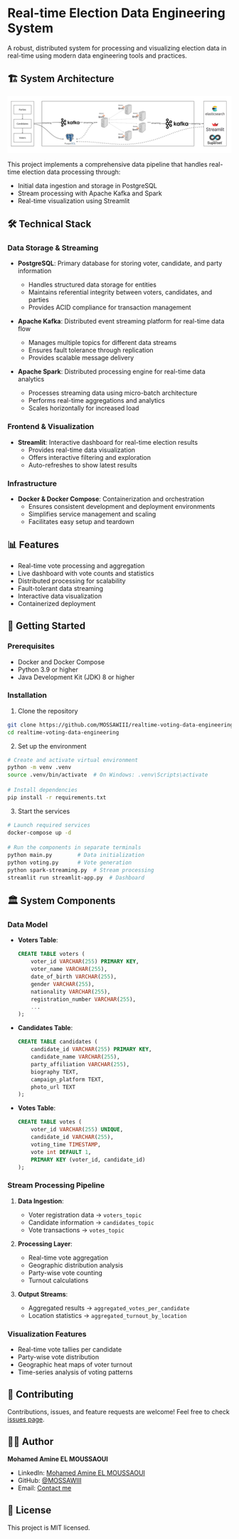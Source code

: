 # Real-time Election Data Engineering System

A robust, distributed system for processing and visualizing election data in real-time using modern data engineering tools and practices.

## 🏗️ System Architecture
![system_architecture](images/system_architecture.jpg)

This project implements a comprehensive data pipeline that handles real-time election data processing through:
- Initial data ingestion and storage in PostgreSQL
- Stream processing with Apache Kafka and Spark
- Real-time visualization using Streamlit

## 🛠️ Technical Stack

### Data Storage & Streaming
- **PostgreSQL**: Primary database for storing voter, candidate, and party information
  - Handles structured data storage for entities
  - Maintains referential integrity between voters, candidates, and parties
  - Provides ACID compliance for transaction management

- **Apache Kafka**: Distributed event streaming platform for real-time data flow
  - Manages multiple topics for different data streams
  - Ensures fault tolerance through replication
  - Provides scalable message delivery

- **Apache Spark**: Distributed processing engine for real-time data analytics
  - Processes streaming data using micro-batch architecture
  - Performs real-time aggregations and analytics
  - Scales horizontally for increased load

### Frontend & Visualization
- **Streamlit**: Interactive dashboard for real-time election results
  - Provides real-time data visualization
  - Offers interactive filtering and exploration
  - Auto-refreshes to show latest results

### Infrastructure
- **Docker & Docker Compose**: Containerization and orchestration
  - Ensures consistent development and deployment environments
  - Simplifies service management and scaling
  - Facilitates easy setup and teardown

## 📊 Features
- Real-time vote processing and aggregation
- Live dashboard with vote counts and statistics
- Distributed processing for scalability
- Fault-tolerant data streaming
- Interactive data visualization
- Containerized deployment

## 🚀 Getting Started

### Prerequisites
- Docker and Docker Compose
- Python 3.9 or higher
- Java Development Kit (JDK) 8 or higher

### Installation

1. Clone the repository
```bash
git clone https://github.com/MOSSAWIII/realtime-voting-data-engineering.git
cd realtime-voting-data-engineering
```

2. Set up the environment
```bash
# Create and activate virtual environment
python -m venv .venv
source .venv/bin/activate  # On Windows: .venv\Scripts\activate

# Install dependencies
pip install -r requirements.txt
```

3. Start the services
```bash
# Launch required services
docker-compose up -d

# Run the components in separate terminals
python main.py        # Data initialization
python voting.py      # Vote generation
python spark-streaming.py  # Stream processing
streamlit run streamlit-app.py  # Dashboard
```

## 🏛️ System Components

### Data Model
- **Voters Table**:
  ```sql
  CREATE TABLE voters (
      voter_id VARCHAR(255) PRIMARY KEY,
      voter_name VARCHAR(255),
      date_of_birth VARCHAR(255),
      gender VARCHAR(255),
      nationality VARCHAR(255),
      registration_number VARCHAR(255),
      ...
  );
  ```

- **Candidates Table**:
  ```sql
  CREATE TABLE candidates (
      candidate_id VARCHAR(255) PRIMARY KEY,
      candidate_name VARCHAR(255),
      party_affiliation VARCHAR(255),
      biography TEXT,
      campaign_platform TEXT,
      photo_url TEXT
  );
  ```

- **Votes Table**:
  ```sql
  CREATE TABLE votes (
      voter_id VARCHAR(255) UNIQUE,
      candidate_id VARCHAR(255),
      voting_time TIMESTAMP,
      vote int DEFAULT 1,
      PRIMARY KEY (voter_id, candidate_id)
  );
  ```

### Stream Processing Pipeline
1. **Data Ingestion**:
   - Voter registration data → `voters_topic`
   - Candidate information → `candidates_topic`
   - Vote transactions → `votes_topic`

2. **Processing Layer**:
   - Real-time vote aggregation
   - Geographic distribution analysis
   - Party-wise vote counting
   - Turnout calculations

3. **Output Streams**:
   - Aggregated results → `aggregated_votes_per_candidate`
   - Location statistics → `aggregated_turnout_by_location`

### Visualization Features
- Real-time vote tallies per candidate
- Party-wise vote distribution
- Geographic heat maps of voter turnout
- Time-series analysis of voting patterns

## 🤝 Contributing
Contributions, issues, and feature requests are welcome! Feel free to check [issues page](https://github.com/MOSSAWIII/realtime-voting-data-engineering/issues).

## 👨‍💻 Author

**Mohamed Amine EL MOUSSAOUI**
- LinkedIn: [Mohamed Amine EL MOUSSAOUI](https://www.linkedin.com/in/medaminelmoussaoui/)
- GitHub: [@MOSSAWIII](https://github.com/MOSSAWIII)
- Email: [Contact me](mailto:your.email@example.com)

## 📝 License
This project is MIT licensed.
